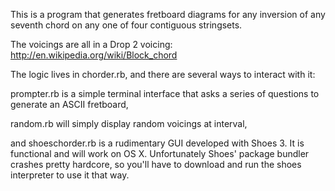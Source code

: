 This is a program that generates fretboard diagrams for any inversion of any seventh chord on any one of four contiguous stringsets. 

The voicings are all in a Drop 2 voicing: 
http://en.wikipedia.org/wiki/Block_chord

The logic lives in chorder.rb, and there are several ways to interact with it: 

prompter.rb is a simple terminal interface that asks a series of questions to generate an ASCII fretboard, 

random.rb will simply display random voicings at interval,

and shoeschorder.rb is a rudimentary GUI developed with Shoes 3. It is functional and will work on OS X. Unfortunately Shoes' package bundler crashes pretty hardcore, so you'll have to download and run the shoes interpreter to use it that way.  
